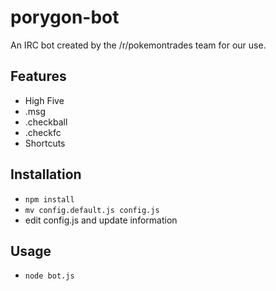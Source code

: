# porygon-bot
An IRC bot created by the /r/pokemontrades team for our use.

## Features
* High Five
* .msg
* .checkball
* .checkfc
* Shortcuts

## Installation
* `npm install`
* `mv config.default.js config.js`
* edit config.js and update information

## Usage
* `node bot.js`
